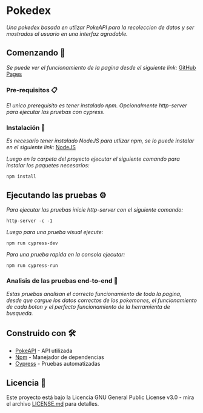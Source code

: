 # Pokedex

_Una pokedex basada en utlizar PokeAPI para la recoleccion de datos y ser mostrados al usuario en una interfaz agradable._

## Comenzando 🚀
_Se puede ver el funcionamiento de la pagina desde el siguiente link:_
[GitHub Pages](https://AlexisToranzoAR.github.io/pokedex/)

### Pre-requisitos 📋
_El unico prerequisito es tener instalado npm._
_Opcionalmente http-server para ejecutar las pruebas con cypress._

### Instalación 🔧

_Es necesario tener instalado NodeJS para utlizar npm, se lo puede instalar en el siguiente link:_
[NodeJS](https://nodejs.org/es/)

_Luego en la carpeta del proyecto ejecutar el siguiente comando para instalar los paquetes necesarios:_
```
npm install
```

## Ejecutando las pruebas ⚙️

_Para ejecutar las pruebas inicie http-server con el siguiente comando:_
```
http-server -c -1
```

_Luego para una prueba visual ejecute:_
```
npm run cypress-dev
```

_Para una prueba rapida en la consola ejecutar:_
```
npm run cypress-run
```

### Analisis de las pruebas end-to-end 🔩

_Estas pruebas analisan el correcto funcionamiento de toda la pagina, desde que cargue los datos correctos de los pokemones, el funcionamiento de cada boton y el perfecto funcionamiento de la herramienta de busqueda._

## Construido con 🛠️

* [PokeAPI](https://pokeapi.co/) - API utilizada
* [Npm](http://npmjs.com/) - Manejador de dependencias
* [Cypress](https://www.cypress.io/) - Pruebas automatizadas

## Licencia 📄

Este proyecto está bajo la Licencia GNU General Public License v3.0 - mira el archivo [LICENSE.md](LICENSE.md) para detalles.
